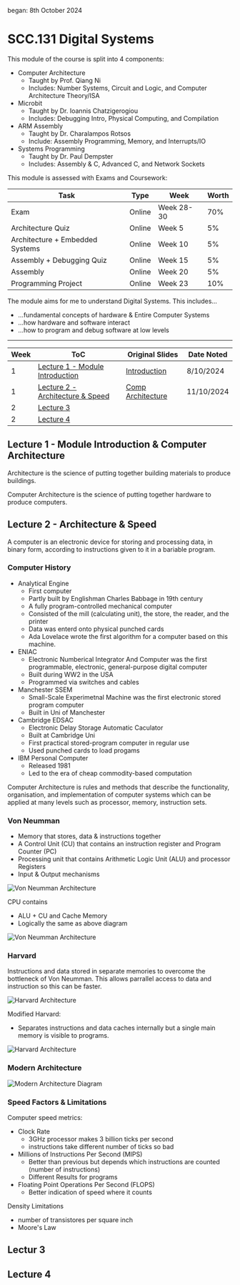 began: 8th October 2024

# SCC.131 Digital Systems

This module of the course is split into 4 components:

- Computer Architecture
  - Taught by Prof. Qiang Ni
  - Includes: Number Systems, Circuit and Logic, and Computer Architecture Theory/ISA
- Microbit
  - Taught by Dr. Ioannis Chatzigerogiou
  - Includes: Debugging Intro, Physical Computing, and Compilation
- ARM Assembly
  - Taught by Dr. Charalampos Rotsos
  - Include: Assembly Programming, Memory, and Interrupts/IO
- Systems Programming
  - Taught by Dr. Paul Dempster
  - Includes: Assembly & C, Advanced C, and Network Sockets

This module is assessed with Exams and Coursework:

| Task                            | Type   | Week       | Worth |
| ------------------------------- | ------ | ---------- | ----- |
| Exam                            | Online | Week 28-30 | 70%   |
| Architecture Quiz               | Online | Week 5     | 5%    |
| Architecture + Embedded Systems | Online | Week 10    | 5%    |
| Assembly + Debugging Quiz       | Online | Week 15    | 5%    |
| Assembly                        | Online | Week 20    | 5%    |
| Programming Project             | Online | Week 23    | 10%   |

The module aims for me to understand Digital Systems. This includes...

- ...fundamental concepts of hardware & Entire Computer Systems
- ...how hardware and software interact
- ...how to program and debug software at low levels

---

| Week | ToC                                                                  | Original Slides                                                  | Date Noted |
| ---- | -------------------------------------------------------------------- | ---------------------------------------------------------------- | ---------- |
| 1    | [Lecture 1 - Module Introduction](#lecture-1---module-introduction)  | [Introduction](/SCC.131.slides/a.introSlides.pdf)                | 8/10/2024  |
| 1    | [Lecture 2 - Architecture & Speed](#lecture-2---architecture--speed) | [Comp Architecture](/SCC.131.slides/b.compArchitectureIntro.pdf) | 11/10/2024 |
| 2    | [Lecture 3](#lectur-3)                                               |                                                                  |            |
| 2    | [Lecture 4](#lecture-4)                                              |                                                                  |            |

## Lecture 1 - Module Introduction & Computer Architecture

Architecture is the science of putting together building materials to produce buildings.

Computer Architecture is the science of putting together hardware to produce computers.

## Lecture 2 - Architecture & Speed

A computer is an electronic device for storing and processing data, in binary form, according to instructions given to it in a bariable program.

### Computer History

- Analytical Engine
  - First computer
  - Partly built by Englishman Charles Babbage in 19th century
  - A fully program-controlled mechanical computer
  - Consisted of the mill (calculating unit), the store, the reader, and the printer
  - Data was enterd onto physical punched cards
  - Ada Lovelace wrote the first algorithm for a computer based on this machine.
- ENIAC
  - Electronic Numberical Integrator And Computer was the first programmable, electronic, general-purpose digital computer
  - Built during WW2 in the USA
  - Programmed via switches and cables
- Manchester SSEM
  - Small-Scale Experimetnal Machine was the first electronic stored program computer
  - Built in Uni of Manchester
- Cambridge EDSAC
  - Electronic Delay Storage Automatic Caculator
  - Built at Cambridge Uni
  - First practical stored-program computer in regular use
  - Used punched cards to load progams
- IBM Personal Computer
  - Released 1981
  - Led to the era of cheap commodity-based computation

Computer Architecture is rules and methods that describe the functionality, organisation, and implementation of computer systems which can be applied at many levels such as processor, memory, instruction sets.

### Von Neumman

- Memory that stores, data & instructions together
- A Control Unit (CU) that contains an instruction register and Program Counter (PC)
- Processing unit that contains Arithmetic Logic Unit (ALU) and processor Registers
- Input & Output mechanisms

![Von Neumman Architecture](/images/VonNeummanDiagram.png "Diagram of Von Neumman")

CPU contains

- ALU + CU and Cache Memory
- Logically the same as above diagram

![Von Neumman Architecture](/images/VonNeummanDiagram2.png "Diagram of Von Neumman")

### Harvard

Instructions and data stored in separate memories to overcome the bottleneck of Von Neumman. This allows parrallel access to data and instruction so this can be faster.

![Harvard Architecture](/images/harvradDiagram.png "Diagram of Harvard")

Modified Harvard:

- Separates instructions and data caches internally but a single main memory is visible to programs.

![Harvard Architecture](/images/harvradDiagram2.png "Diagram of Harvard")

### Modern Architecture

![Modern Architecture Diagram](/images/modernArchitecture.png "Diagram of Harvard")

### Speed Factors & Limitations

Computer speed metrics:

- Clock Rate
  - 3GHz processor makes 3 billion ticks per second
  - instructions take different number of ticks so bad
- Millions of Instructions Per Second (MIPS)
  - Better than previous but depends which instructions are counted (number of instructions)
  - Different Results for programs
- Floating Point Operations Per Second (FLOPS)
  - Better indication of speed where it counts

Density Limitations

- number of transistores per square inch
- Moore's Law

## Lectur 3

## Lecture 4

